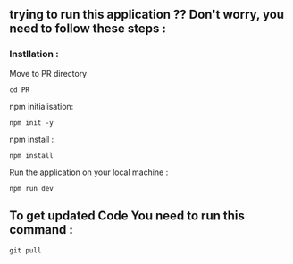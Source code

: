 ## trying to run this application ?? Don't worry, you need to follow these steps : 
### Instllation :
Move to PR directory 
```
cd PR
```
npm initialisation: 
```
npm init -y
```
npm install :
``` 
npm install
```
Run the application on your local machine : 
```
npm run dev
```
## To get updated Code You need to run this command : 
```
git pull
```
